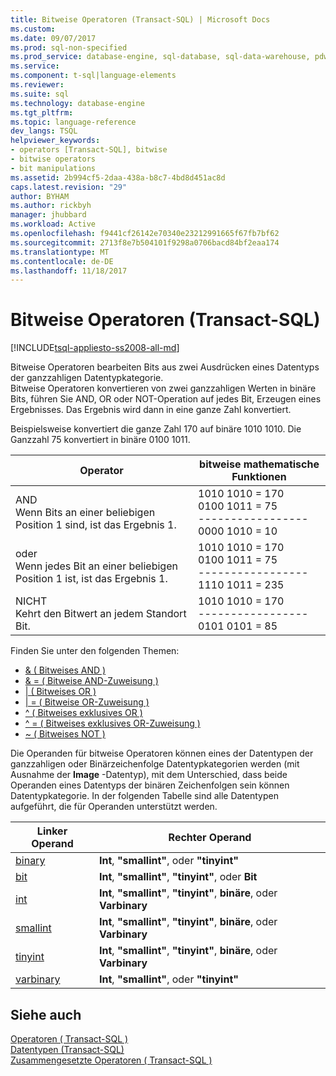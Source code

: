 ```yaml
---
title: Bitweise Operatoren (Transact-SQL) | Microsoft Docs
ms.custom: 
ms.date: 09/07/2017
ms.prod: sql-non-specified
ms.prod_service: database-engine, sql-database, sql-data-warehouse, pdw
ms.service: 
ms.component: t-sql|language-elements
ms.reviewer: 
ms.suite: sql
ms.technology: database-engine
ms.tgt_pltfrm: 
ms.topic: language-reference
dev_langs: TSQL
helpviewer_keywords:
- operators [Transact-SQL], bitwise
- bitwise operators
- bit manipulations
ms.assetid: 2b994cf5-2daa-438a-b8c7-4bd8d451ac8d
caps.latest.revision: "29"
author: BYHAM
ms.author: rickbyh
manager: jhubbard
ms.workload: Active
ms.openlocfilehash: f9441cf26142e70340e23212991665f67fb7bf62
ms.sourcegitcommit: 2713f8e7b504101f9298a0706bacd84bf2eaa174
ms.translationtype: MT
ms.contentlocale: de-DE
ms.lasthandoff: 11/18/2017
---
```

# <a name="bitwise-operators-transact-sql"></a>Bitweise Operatoren (Transact-SQL)
[!INCLUDE[tsql-appliesto-ss2008-all-md](../../includes/tsql-appliesto-ss2008-all-md.md)]

  Bitweise Operatoren bearbeiten Bits aus zwei Ausdrücken eines Datentyps der ganzzahligen Datentypkategorie.  
  Bitweise Operatoren konvertieren von zwei ganzzahligen Werten in binäre Bits, führen Sie AND, OR oder NOT-Operation auf jedes Bit, Erzeugen eines Ergebnisses. Das Ergebnis wird dann in eine ganze Zahl konvertiert.  
  
  Beispielsweise konvertiert die ganze Zahl 170 auf binäre 1010 1010.
Die Ganzzahl 75 konvertiert in binäre 0100 1011.

|Operator|bitweise mathematische Funktionen|
|---- |---- |
|AND <br> Wenn Bits an einer beliebigen Position 1 sind, ist das Ergebnis 1. |1010 1010 = 170 <br>0100 1011 =  75 <br>-----------------  <br> 0000 1010 =  10 |
|oder <br> Wenn jedes Bit an einer beliebigen Position 1 ist, ist das Ergebnis 1. |1010 1010 = 170 <br>0100 1011 =  75 <br>-----------------  <br> 1110 1011 = 235|
|NICHT  <br> Kehrt den Bitwert an jedem Standort Bit. |1010 1010 = 170 <br>----------------- <br>  0101 0101 =   85 |
  
Finden Sie unter den folgenden Themen:   
* [& &#40; Bitweises AND &#41;](../../t-sql/language-elements/bitwise-and-transact-sql.md)  
* [& = &#40; Bitweise AND-Zuweisung &#41;](../../t-sql/language-elements/bitwise-and-equals-transact-sql.md)   
* [&#124; &#40; Bitweises OR &#41;](../../t-sql/language-elements/bitwise-or-transact-sql.md)  
* [&#124; = &#40; Bitweise OR-Zuweisung &#41;](../../t-sql/language-elements/bitwise-or-equals-transact-sql.md)   
* [^ &#40; Bitweises exklusives OR &#41;](../../t-sql/language-elements/bitwise-exclusive-or-transact-sql.md)  
* [^ = &#40; Bitweises exklusives OR-Zuweisung &#41;](../../t-sql/language-elements/bitwise-exclusive-or-equals-transact-sql.md)  
* [~ &#40; Bitweises NOT &#41;](../../t-sql/language-elements/bitwise-not-transact-sql.md)  
  
 Die Operanden für bitweise Operatoren können eines der Datentypen der ganzzahligen oder Binärzeichenfolge Datentypkategorien werden (mit Ausnahme der **Image** -Datentyp), mit dem Unterschied, dass beide Operanden eines Datentyps der binären Zeichenfolgen sein können Datentypkategorie. In der folgenden Tabelle sind alle Datentypen aufgeführt, die für Operanden unterstützt werden.  
  
|Linker Operand|Rechter Operand|  
|------------------|-------------------|  
|[binary](../../t-sql/data-types/binary-and-varbinary-transact-sql.md)|**Int**, **"smallint"**, oder **"tinyint"**|  
|[bit](../../t-sql/data-types/bit-transact-sql.md)|**Int**, **"smallint"**, **"tinyint"**, oder **Bit**|  
|[int](../../t-sql/data-types/int-bigint-smallint-and-tinyint-transact-sql.md)|**Int**, **"smallint"**, **"tinyint"**, **binäre**, oder **Varbinary**|  
|[smallint](../../t-sql/data-types/int-bigint-smallint-and-tinyint-transact-sql.md)|**Int**, **"smallint"**, **"tinyint"**, **binäre**, oder **Varbinary**|  
|[tinyint](../../t-sql/data-types/int-bigint-smallint-and-tinyint-transact-sql.md)|**Int**, **"smallint"**, **"tinyint"**, **binäre**, oder **Varbinary**|  
|[varbinary](../../t-sql/data-types/binary-and-varbinary-transact-sql.md)|**Int**, **"smallint"**, oder **"tinyint"**|  
  
## <a name="see-also"></a>Siehe auch  
 [Operatoren &#40; Transact-SQL &#41;](../../t-sql/language-elements/operators-transact-sql.md)   
 [Datentypen &#40;Transact-SQL&#41;](../../t-sql/data-types/data-types-transact-sql.md)   
 [Zusammengesetzte Operatoren &#40; Transact-SQL &#41;](../../t-sql/language-elements/compound-operators-transact-sql.md)   
  
